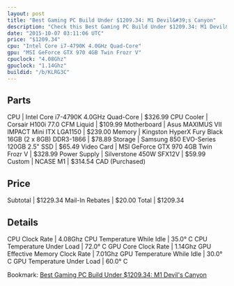 ```yaml
---
layout: post
title: "Best Gaming PC Build Under $1209.34: M1 Devil&#39;s Canyon"
description: "Check this Best Gaming PC Build Under $1209.34: M1 Devil&#39;s Canyon. CPU: Intel Core i7-4790K 4.0GHz Quad-Core, CPU Cooler: Corsair H100i 77.0 CFM Liquid, Motherboard: A"
date: "2015-10-07 03:11:06 UTC"
price: "$1209.34"
cpu: "Intel Core i7-4790K 4.0GHz Quad-Core"
gpu: "MSI GeForce GTX 970 4GB Twin Frozr V"
cpuclock: "4.08Ghz"
gpuclock: "1.14Ghz"
buildid: "/b/KLRG3C"
---
```


## Parts

CPU | Intel Core i7-4790K 4.0GHz Quad-Core | $326.99
CPU Cooler | Corsair H100i 77.0 CFM Liquid | $109.99
Motherboard | Asus MAXIMUS VII IMPACT Mini ITX LGA1150 | $239.00
Memory | Kingston HyperX Fury Black 16GB (2 x 8GB) DDR3-1866 | $78.89
Storage | Samsung 850 EVO-Series 120GB 2.5" SSD | $65.49
Video Card | MSI GeForce GTX 970 4GB Twin Frozr V | $328.99
Power Supply | Silverstone 450W SFX12V | $59.99
Custom | NCASE M1 | $314.54 CAD (Purchased)

## Price

Subtotal | $1229.34
Mail-In Rebates | $20.00
Total | $1209.34

## Details

CPU Clock Rate | 4.08Ghz
CPU Temperature While Idle | 35.0° C
CPU Temperature Under Load | 72.0° C
GPU Core Clock Rate | 1.14Ghz
GPU Effective Memory Clock Rate | 7.01Ghz
GPU Temperature While Idle | 30.0° C
GPU Temperature Under Load | 60.0° C

Bookmark: [Best Gaming PC Build Under $1209.34: M1 Devil&#39;s Canyon](http://pcbuilders.github.io/2015/10/07/best-gaming-pc-build-under-1209-dollars-dot-34-m1-devils-canyon/)
